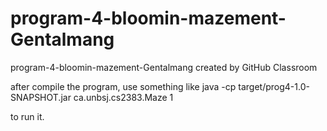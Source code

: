 # program-4-bloomin-mazement-Gentalmang
program-4-bloomin-mazement-Gentalmang created by GitHub Classroom


after compile the program, use something like java -cp target/prog4-1.0-SNAPSHOT.jar ca.unbsj.cs2383.Maze 1


to run it.

